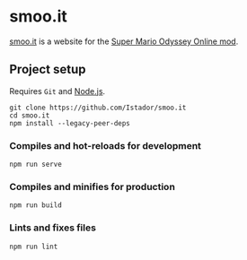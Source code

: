 # smoo.it

[smoo.it](https://smoo.it/) is a website for the [Super Mario Odyssey Online mod](https://github.com/CraftyBoss/SuperMarioOdysseyOnline/).

## Project setup
Requires `Git` and [Node.js](https://nodejs.org/).

```
git clone https://github.com/Istador/smoo.it
cd smoo.it
npm install --legacy-peer-deps
```

### Compiles and hot-reloads for development
```
npm run serve
```

### Compiles and minifies for production
```
npm run build
```

### Lints and fixes files
```
npm run lint
```
